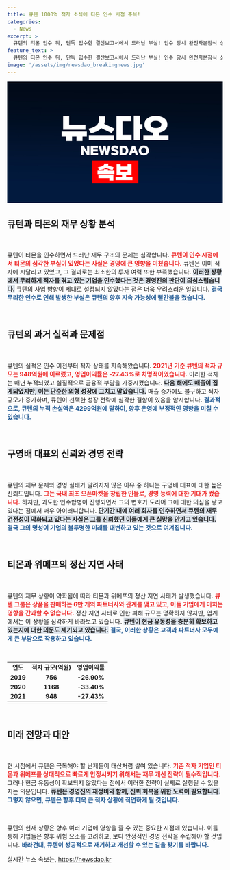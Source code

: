 ```yaml
---
title: 큐텐 1000억 적자 소식에 티몬 인수 시점 주목!
categories:
  - News
excerpt: >
  큐텐의 티몬 인수 뒤, 단독 입수한 결산보고서에서 드러난 부실! 인수 당시 완전자본잠식 상태와 심각한 적자 규모가 화근. 과연 큐텐은 살아남을 수 있을까?
feature_text: >
  큐텐의 티몬 인수 뒤, 단독 입수한 결산보고서에서 드러난 부실! 인수 당시 완전자본잠식 상태와 심각한 적자 규모가 화근. 과연 큐텐은 살아남을 수 있을까?
image: '/assets/img/newsdao_breakingnews.jpg'
---
```


<p><img src="/assets/img/newsdao_breakingnews.jpg" alt="implanttips 속보" /></p>

<h2 data-ke-size="size26">큐텐과 티몬의 재무 상황 분석</h2>

<p data-ke-size="size16">&nbsp;</p>

<p>큐텐이 티몬을 인수하면서 드러난 재무 구조의 문제는 심각합니다. <b><span style="color: #ee2323;">큐텐이 인수 시점에서 티몬의 심각한 부실이 있었다는 사실은 경영에 큰 영향을 미쳤습니다.</span></b> 큐텐은 이미 적자에 시달리고 있었고, 그 결과로는 최소한의 투자 여력 또한 부족했습니다. <b><span style="background-color: #21538527;">이러한 상황에서 무리하게 적자를 겪고 있는 기업을 인수했다는 것은 경영진의 판단이 의심스럽습니다.</span></b> 큐텐의 사업 방향이 제대로 설정되지 않았다는 점은 더욱 우려스러운 일입니다. <b><span style="color: #1a5490;">결국 무리한 인수로 인해 발생한 부실은 큐텐의 향후 지속 가능성에 빨간불을 켰습니다.</span></b></p>

<p data-ke-size="size16">&nbsp;</p>

<h2 data-ke-size="size26">큐텐의 과거 실적과 문제점</h2>

<p data-ke-size="size16">&nbsp;</p>

<p>큐텐의 실적은 인수 이전부터 적자 상태를 지속해왔습니다. <b><span style="color: #ee2323;">2021년 기준 큐텐의 적자 규모는 948억원에 이르렀고, 영업이익률은 -27.43%로 치명적이었습니다.</span></b> 이러한 적자는 매년 누적되었고 실질적으로 금융적 부담을 가중시켰습니다. <b><span style="background-color: #21538527;">다음 해에도 매출이 집계되었지만, 이는 단순한 외형 성장에 그치고 말았습니다.</span></b> 매출 증가에도 불구하고 적자 규모가 증가하며, 큐텐이 선택한 성장 전략에 심각한 결함이 있음을 암시합니다. <b><span style="color: #1a5490;">결과적으로, 큐텐의 누적 손실액은 4299억원에 달하여, 향후 운영에 부정적인 영향을 미칠 수 있습니다.</span></b></p>

<p data-ke-size="size16">&nbsp;</p>

<h2 data-ke-size="size26">구영배 대표의 신뢰와 경영 전략</h2>

<p data-ke-size="size16">&nbsp;</p>

<p>큐텐의 재무 문제와 경영 실태가 알려지지 않은 이유 중 하나는 구영배 대표에 대한 높은 신뢰도입니다. <b><span style="color: #ee2323;">그는 국내 최초 오픈마켓을 창립한 인물로, 경영 능력에 대한 기대가 컸습니다.</span></b> 하지만, 과도한 인수합병이 진행되면서 그의 변호가 도리어 그에 대한 의심을 낳고 있다는 점에서 매우 아이러니합니다. <b><span style="background-color: #21538527;">단기간 내에 여러 회사를 인수하면서 큐텐의 재무 건전성이 악화되고 있다는 사실은 그를 신뢰했던 이들에게 큰 실망을 안기고 있습니다.</span></b> <b><span style="color: #1a5490;">결국 그의 명성이 기업의 불투명한 미래를 대변하고 있는 것으로 여겨집니다.</span></b></p>

<p data-ke-size="size16">&nbsp;</p>

<h2 data-ke-size="size26">티몬과 위메프의 정산 지연 사태</h2>

<p data-ke-size="size16">&nbsp;</p>

<p>큐텐의 재무 상황이 악화됨에 따라 티몬과 위메프의 정산 지연 사태가 발생했습니다. <b><span style="color: #ee2323;">큐텐 그룹은 상품을 판매하는 6만 개의 파트너사와 관계를 맺고 있고, 이들 기업에게 미치는 영향을 간과할 수 없습니다.</span></b> 정산 지연 사태로 인한 피해 규모는 명확하지 않지만, 업계에서는 이 상황을 심각하게 바라보고 있습니다. <b><span style="background-color: #21538527;">큐텐이 현금 유동성을 충분히 확보하고 있는지에 대한 의문도 제기되고 있습니다.</span></b> <b><span style="color: #1a5490;">결국, 이러한 상황은 고객과 파트너사 모두에게 큰 부담으로 작용하고 있습니다.</span></b></p>

<p data-ke-size="size16">&nbsp;</p>

<table style="width: 100%; border-collapse: collapse;">
    <tr>
        <td style="text-align: center; height: 17px;"><b>연도</b></td>
        <td style="text-align: center; height: 17px;"><b>적자 규모(억원)</b></td>
        <td style="text-align: center; height: 17px;"><b>영업이익률</b></td>
    </tr>
    <tr>
        <td style="text-align: center; height: 17px;"><b>2019</b></td>
        <td style="text-align: center; height: 17px;"><b>756</b></td>
        <td style="text-align: center; height: 17px;"><b>-26.90%</b></td>
    </tr>
    <tr>
        <td style="text-align: center; height: 17px;"><b>2020</b></td>
        <td style="text-align: center; height: 17px;"><b>1168</b></td>
        <td style="text-align: center; height: 17px;"><b>-33.40%</b></td>
    </tr>
    <tr>
        <td style="text-align: center; height: 17px;"><b>2021</b></td>
        <td style="text-align: center; height: 17px;"><b>948</b></td>
        <td style="text-align: center; height: 17px;"><b>-27.43%</b></td>
    </tr>
</table>

<p data-ke-size="size16">&nbsp;</p>

<h2 data-ke-size="size26">미래 전망과 대안</h2>

<p data-ke-size="size16">&nbsp;</p>

<p>현 시점에서 큐텐은 극복해야 할 난제들이 태산처럼 쌓여 있습니다. <b><span style="color: #ee2323;">기존 적자 기업인 티몬과 위메프를 상대적으로 빠르게 안정시키기 위해서는 재무 개선 전략이 필수적입니다.</span></b> 그러나 현금 유동성이 확보되지 않았다는 점에서 이러한 전략이 실제로 실행될 수 있을지는 의문입니다. <b><span style="background-color: #21538527;">큐텐은 경영진의 재정비와 함께, 신뢰 회복을 위한 노력이 필요합니다.</span></b> <b><span style="color: #1a5490;">그렇지 않으면, 큐텐은 향후 더욱 큰 적자 상황에 직면하게 될 것입니다.</span></b></p>

<p data-ke-size="size16">&nbsp;</p>

<p>큐텐의 현재 상황은 향후 여러 기업에 영향을 줄 수 있는 중요한 시점에 있습니다. 이를 통해 기업들은 향후 위험 요소를 고려하고, 보다 안정적인 경영 전략을 수립해야 할 것입니다. <b><span style="color: #1a5490;">바라건대, 큐텐이 성공적으로 재기하고 개선할 수 있는 길을 찾기를 바랍니다.</span></b></p>
실시간 뉴스 속보는, <a href="https://newsdao.kr" rel="dofollow">https://newsdao.kr</a>


